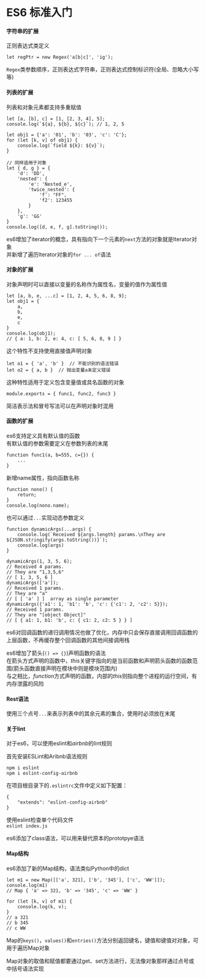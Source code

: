 # ES6 标准入门

#### 字符串的扩展
正则表达式类定义

```
let regPtr = new Regex('a[b|c]', 'ig');  
```

`Regex`类参数顺序，正则表达式字符串，正则表达式控制标识符(全局、忽略大小写等)

#### 列表的扩展
列表和对象元素都支持多重赋值

```
let [a, [b], c] = [1, [2, 3, 4], 5];
console.log(`${a}, ${b}, ${c}`); // 1, 2, 5

let obj1 = {'a': '01', 'b': '03', 'c': 'C'};
for (let [k, v] of obj1) {
    console.log(`field ${k}: ${v}`);
}

// 同样适用于对象
let { d, g } = {
    'd': 'DD',
    'nested': {
        'e': 'Nested_e',
        'twice_nested': {
            'f': "FF",
            'f2': 123455
        }
    },
    'g': 'GG'
}
console.log([d, e, f, g].toString());
```

es6增加了iterator的概念，具有指向下一个元素的`next`方法的对象就是Iterator对象  
并新增了遍历Iterator对象的`for ... of`语法

#### 对象的扩展
对象声明时可以直接以变量的名称作为属性名，变量的值作为属性值

```
let [a, b, e, ...c] = [1, 2, 4, 5, 6, 8, 9];
let obj1 = {
    a,
    b,
    e,
    c
}
console.log(obj1);
// { a: 1, b: 2, e: 4, c: [ 5, 6, 8, 9 ] }
```
这个特性不支持使用直接值声明对象

```
let o1 = { 'a', 'b' }  // 不能识别的语法错误
let o2 = { a, b }  // 抛出变量a未定义错误
```

这种特性适用于定义包含变量值或具名函数的对象

```
module.exports = { func1, func2, func3 }
```

简洁表示法和冒号写法可以在声明对象时混用

#### 函数的扩展
es6支持定义具有默认值的函数  
有默认值的参数需要定义在参数列表的末尾

```
function func1(a, b=555, c={}) {
    ...
}
```

新增name属性，指向函数名称

```
function nono() {
    return;
}
console.log(nono.name);
```

也可以通过`...`实现动态参数定义

```
function dynamicArgs(...args) {
    console.log(`Received ${args.length} params.\nThey are ${JSON.stringify(args.toString())}`);
    console.log(args)
}

dynamicArgs(1, 3, 5, 6);
// Received 4 params.
// They are "1,3,5,6"
// [ 1, 3, 5, 6 ]
dynamicArgs(['a']);
// Received 1 params.
// They are "a"
// [ [ 'a' ] ]  array as single parameter
dynamicArgs({'a1': 1, 'b1': 'b', 'c': {'c1': 2, 'c2': 5}});
// Received 1 params.
// They are "[object Object]"
// [ { a1: 1, b1: 'b', c: { c1: 2, c2: 5 } } ]
```

es6对回调函数的递归调用情况也做了优化，内存中只会保存直接调用回调函数的上层函数，不再缓存整个回调函数的其他间接调用栈

es6增加了箭头(`() => {}`)声明函数的语法  
在箭头方式声明的函数中，*this*关键字指向的是当前函数和声明箭头函数的函数范围(箭头函数直接声明在模块中则是模块范围内)  
与之相比，*function*方式声明的函数，内部的*this*则指向整个进程的运行空间，有内存泄露的风险

#### Rest语法
使用三个点号`...`来表示列表中的其余元素的集合，使用时必须放在末尾

#### 关于lint
对于es6，可以使用eslint和*airbnb*的lint规则

首先安装ESLint和Aribnb语法规则

```
npm i eslint
npm i eslint-config-airbnb
```

在项目根目录下的`.eslintrc`文件中定义如下配置：

```
{
    "extends": "eslint-config-airbnb"
}
```

使用eslint检查单个代码文件  
`eslint index.js`


es6添加了class语法，可以用来替代原本的prototpye语法

#### Map结构
es6添加了新的Map结构，语法类似Python中的dict

```
let m1 = new Map([['a', 321], ['b', '345'], ['c', 'WW']]);
console.log(m1)
// Map { 'a' => 321, 'b' => '345', 'c' => 'WW' }

for (let [k, v] of m1) {
    console.log(k, v);
}
// a 321
// b 345
// c WW
```

Map的`keys()`，`values()`和`entries()`方法分别返回键名，键值和键值对对象，可用于遍历Map对象

Map对象的取值和赋值都要通过get、set方法进行，无法像对象那样通过点号或中括号语法实现
